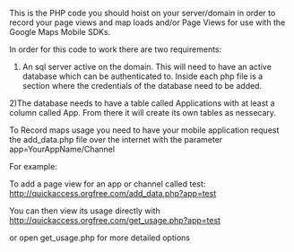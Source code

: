 This is the PHP code you should hoist on your server/domain in order to record your page views and map loads and/or Page Views for use with the Google Maps Mobile SDKs.

In order for this code to work there are two requirements:

1) An sql server active on the domain. This will need to have an active database which can be authenticated to.  Inside each php file is a section where the credentials of the database need to be added.

2)The database needs to have a table called Applications with at least a column called App.  From there it will create its own tables as nessecary.


To Record maps usage you need to have your mobile application request the add_data.php file over the internet with the parameter app=YourAppName/Channel

For example:

To add a page view for an app or channel called test:
http://quickaccess.orgfree.com/add_data.php?app=test

You can then view its usage directly with 
http://quickaccess.orgfree.com/get_usage.php?app=test

or open get_usage.php for more detailed options
